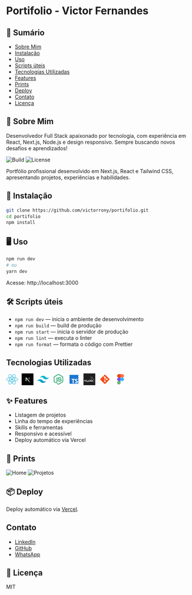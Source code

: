 # Portifolio - Victor Fernandes

## 📑 Sumário

-  [Sobre Mim](#sobre-mim)
-  [Instalação](#-instalação)
-  [Uso](#-uso)
-  [Scripts úteis](#-scripts-úteis)
-  [Tecnologias Utilizadas](#tecnologias-utilizadas)
-  [Features](#-features)
-  [Prints](#-prints)
-  [Deploy](#-deploy)
-  [Contato](#contato)
-  [Licença](#-licença)

## 👤 Sobre Mim

Desenvolvedor Full Stack apaixonado por tecnologia, com experiência em React, Next.js, Node.js e design responsivo.
Sempre buscando novos desafios e aprendizados!

![Build](https://img.shields.io/badge/build-passing-brightgreen)
![License](https://img.shields.io/badge/license-MIT-blue)

Portfólio profissional desenvolvido em Next.js, React e Tailwind CSS, apresentando projetos, experiências e habilidades.

## 🚀 Instalação

```bash
git clone https://github.com/victorrony/portifolio.git
cd portifolio
npm install
```

## 🖥️ Uso

```bash
npm run dev
# ou
yarn dev
```

Acesse: http://localhost:3000

## 🛠️ Scripts úteis

-  `npm run dev` — inicia o ambiente de desenvolvimento
-  `npm run build` — build de produção
-  `npm run start` — inicia o servidor de produção
-  `npm run lint` — executa o linter
-  `npm run format` — formata o código com Prettier

## Tecnologias Utilizadas

<div style="display: flex; gap: 10px; align-items: center; flex-wrap: wrap;">
  <img src="public/assets/tech/reactjs.png" alt="React" width="32" />
  <img src="public/assets/tech/nextjs.jpeg" alt="Next.js" width="32" />
  <img src="public/assets/tech/tailwind.png" alt="Tailwind CSS" width="32" />
  <img src="public/assets/tech/nodejs.png" alt="Node.js" width="32" />
  <img src="public/assets/tech/typescript.png" alt="TypeScript" width="32" />
  <img src="public/assets/tech/mysql.png" alt="MySQL" width="32" />
  <img src="public/assets/tech/git.png" alt="Git" width="32" />
  <img src="public/assets/tech/figma.png" alt="Figma" width="32" />
</div>

## ✨ Features

-  Listagem de projetos
-  Linha do tempo de experiências
-  Skills e ferramentas
-  Responsivo e acessível
-  Deploy automático via Vercel

## 📸 Prints

![Home](public/ShoesShop.png) ![Projetos](public/Rest_countries.png)

## 📦 Deploy

Deploy automático via [Vercel](https://vercel.com/).

## Contato

-  [LinkedIn](https://www.linkedin.com/in/victorfernandes-a41030262/)
-  [GitHub](https://github.com/victorrony)
-  [WhatsApp](https://wa.me/+2319519228)

## 📄 Licença

MIT
